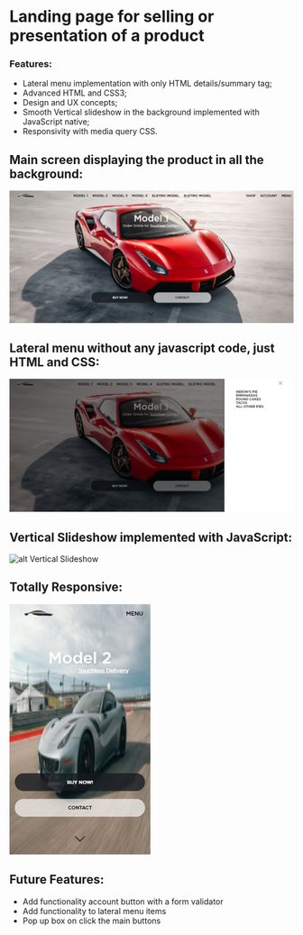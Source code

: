 # Landing page for selling or presentation of a product
### Features:
* Lateral menu implementation with only HTML details/summary tag;
* Advanced HTML and CSS3;
* Design and UX concepts;
* Smooth Vertical slideshow in the background implemented with JavaScript native;
* Responsivity with media query CSS.

## Main screen displaying the product in all the background:
![alt Main screen first thing the users will see](https://github.com/heronoa/landing_page-car-/blob/master/body.jpg?raw=true)

## Lateral menu without any javascript code, just HTML and CSS:
![alt Details menu HTML/CSS only](https://github.com/heronoa/landing_page-car-/blob/master/lateral_menu.jpg?raw=true)

## Vertical Slideshow implemented with JavaScript:
![alt Vertical Slideshow](https://github.com/heronoa/landing_page-car-/blob/master/vetical_slideshow.jpg?raw=true)

## Totally Responsive:
![alt Vertical Slideshow](https://github.com/heronoa/landing_page-car-/blob/master/responsive.jpg?raw=true)

## Future Features:
* Add functionality account button with a form validator
* Add functionality to lateral menu items
* Pop up box on click the main buttons

